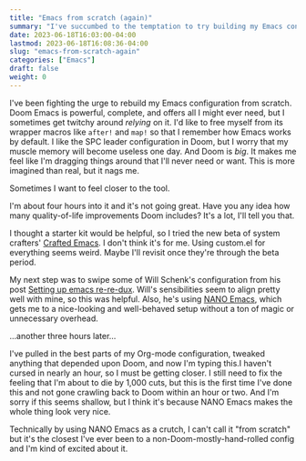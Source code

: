 ```yaml
---
title: "Emacs from scratch (again)"
summary: "I've succumbed to the temptation to try building my Emacs config from scratch. We've been here before."
date: 2023-06-18T16:03:00-04:00
lastmod: 2023-06-18T16:08:36-04:00
slug: "emacs-from-scratch-again"
categories: ["Emacs"]
draft: false
weight: 0
---
```


I've been fighting the urge to rebuild my Emacs configuration from scratch. Doom Emacs is powerful, complete, and offers all I might ever need, but I sometimes get twitchy around _relying_ on it. I'd like to free myself from its wrapper macros like `after!` and `map!` so that I remember how Emacs works by default. I like the SPC leader configuration in Doom, but I worry that my muscle memory will become useless one day. And Doom is _big_. It makes me feel like I'm dragging things around that I'll never need or want. This is more imagined than real, but it nags me.

Sometimes I want to feel closer to the tool.

I'm about four hours into it and it's not going great. Have you any idea how many quality-of-life improvements Doom includes? It's a lot, I'll tell you that.

I thought a starter kit would be helpful, so I tried the new beta of system crafters' [Crafted Emacs](https://github.com/SystemCrafters/crafted-emacs/tree/craftedv2beta). I don't think it's for me. Using custom.el for everything seems weird. Maybe I'll revisit once they're through the beta period.

My next step was to swipe some of Will Schenk's configuration from his post [Setting up emacs re-re-dux](https://willschenk.com/howto/2023/setting_up_emacs_reredux/#headline-1). Will's sensibilities seem to align pretty well with mine, so this was helpful. Also, he's using [NANO Emacs](https://github.com/rougier/nano-emacs), which gets me to a nice-looking and well-behaved setup without a ton of magic or unnecessary overhead.

&#x2026;another three hours later&#x2026;

I've pulled in the best parts of my Org-mode configuration, tweaked anything that depended upon Doom, and now I'm typing this.I haven't cursed in nearly an hour, so I must be getting closer. I still need to fix the feeling that I'm about to die by 1,000 cuts, but this is the first time I've done this and not gone crawling back to Doom within an hour or two. And I'm sorry if this seems shallow, but I think it's because NANO Emacs makes the whole thing look very nice.

Technically by using NANO Emacs as a crutch, I can't call it "from scratch" but it's the closest I've ever been to a non-Doom-mostly-hand-rolled config and I'm kind of excited about it.


[//]: # "Exported with love from a post written in Org mode"
[//]: # "- https://github.com/kaushalmodi/ox-hugo"